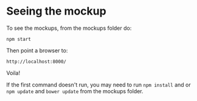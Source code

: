 Seeing the mockup
=================

To see the mockups, from the mockups folder do:
    
    npm start

Then point a browser to:

    http://localhost:8000/

Voila!

If the first command doesn't run, you may need to run `npm install` and or `npm update` and `bower update` from the mockups folder.



